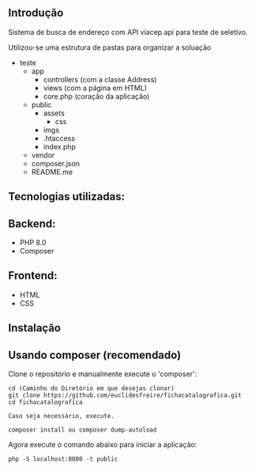 Introdução
------------
Sistema de busca de endereço com API viacep.api para teste de seletivo.

Utilizou-se uma estrutura de pastas para organizar a soluação
- teste 
    - app
        - controllers (com a classe Address)
        - views (com a página em HTML)
        - core.php (coração da aplicação)
    - public
        - assets 
            -   css
        - imgs
        - .htaccess
        - index.php 
    - vendor
    - composer.json
    - README.me

Tecnologias utilizadas:
-----------------------
Backend:
--------
 * PHP 8.0
 * Composer

Frontend:
---------
 * HTML
 * CSS


Instalação
------------

Usando composer (recomendado)
----------------------------
Clone o repositório e manualmente execute o 'composer':

    cd (Caminho do Diretório em que desejas clonar)
    git clone https://github.com/euclidesfreire/fichacatalografica.git
    cd fichacatalografica

    Caso seja necessário, execute. 

    composer install ou composer dump-autoload

Agora execute o comando abaixo para iniciar a aplicação:

    php -S localhost:8080 -t public

